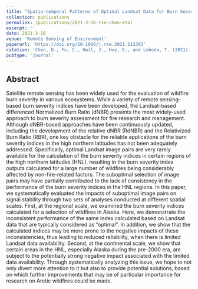 ```yaml
---
title: "Spatio-temporal Patterns of Optimal Landsat Data for Burn Severity Index Calculations: Implications for High Northern Latitudes Wildfire Research"
collection: publications
permalink: /publications/2021-3-16-rse-chen-etal
excerpt: ''
date: 2021-3-16
venue: 'Remote Sensing of Environment'
paperurl: 'https://doi.org/10.1016/j.rse.2021.112393'
citation: 'Chen, D., Fu, C., Hall, J., Hoy, E., and Loboda, T. (2021). Spatio-temporal Patterns of Optimal Landsat Data for Burn Severity Index Calculations: Implications for High Northern Latitudes Wildfire Research. Remote Sensing of Environment. 258, 112393.'
pubtype: 'journal'
---
```


## Abstract

Satellite remote sensing has been widely used for the evaluation of wildfire burn severity in various ecosystems. While a variety of remote sensing-based burn severity indices have been developed, the Landsat-based differenced Normalized Burn Ratio (dNBR) presents the most widely-used approach to burn severity assessment for fire research and management. Although dNBR-based approaches have been continuously updated, including the development of the relative dNBR (RdNBR) and the Relativized Burn Ratio (RBR), one key obstacle for the reliable applications of the burn severity indices in the high northern latitudes has not been adequately addressed. Specifically, optimal Landsat image pairs are very rarely available for the calculation of the burn severity indices in certain regions of the high northern latitudes (HNL), resulting in the burn severity index outputs calculated for a large number of wildfires being considerably affected by non-fire-related factors. The suboptimal selection of image pairs may have partially contributed to the lack of consistency in the performance of the burn severity indices in the HNL regions. In this paper, we systematically evaluated the impacts of suboptimal image pairs on signal stability through two sets of analyses conducted at different spatial scales. First, at the regional scale, we examined the burn severity indices calculated for a selection of wildfires in Alaska. Here, we demonstrate the inconsistent performance of the same index calculated based on Landsat data that are typically considered as “optimal”. In addition, we show that the calculated indices may be more prone to the negative impacts of these inconsistencies, thus leading to reduced reliability, when there is limited Landsat data availability. Second, at the continental scale, we show that certain areas in the HNL, especially Alaska during the pre-2000 era, are subject to the potentially strong negative impact associated with the limited data availability. Through systematically analyzing this issue, we hope to not only divert more attention to it but also to provide potential solutions, based on which further improvements that may be of particular importance for research on Arctic wildfires could be made.
